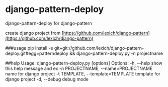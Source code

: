 django-pattern-deploy
=====================

django-pattern-deploy for django-pattern

create django project from [https://github.com/lexich/django-pattern](https://github.com/lexich/django-pattern)

###usage
pip install -e git+git://github.com/lexich/django-pattern-deploy.git#egg=patterndeploy && django-pattern-deploy.py -n projectname

##help
Usage: django-pattern-deploy.py [options]
Options:
  -h, --help            show this help message and ex
  -n PROJECTNAME, --name=PROJECTNAME
                        name for django project
  -t TEMPLATE, --template=TEMPLATE
                        template for django project
  -d, --debug           debug mode